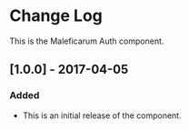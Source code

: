 # Change Log
This is the Maleficarum Auth component.

## [1.0.0] - 2017-04-05
### Added
- This is an initial release of the component.
